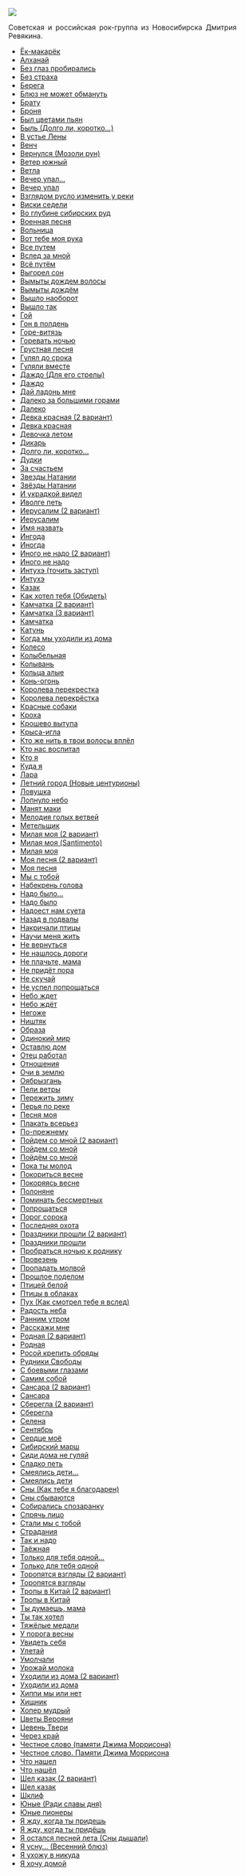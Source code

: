 ![](kalinov_most.jpg)

Советская и российская рок-группа из Новосибирска Дмитрия Ревякина.

* [Ёк-макарёк](Ёк-макарёк)
* [Алханай](Алханай)
* [Без глаз пробирались](Без%20глаз%20пробирались)
* [Без страха](Без%20страха)
* [Берега](Берега)
* [Блюз не может обмануть](Блюз%20не%20может%20обмануть)
* [Брату](Брату)
* [Броня](Броня)
* [Был цветами пьян](Был%20цветами%20пьян)
* [Быль (Долго ли, коротко...)](Быль%20(Долго%20ли,%20коротко...))
* [В устье Лены](В%20устье%20Лены)
* [Венч](Венч)
* [Вернулся (Мозоли рун)](Вернулся%20(Мозоли%20рун))
* [Ветер южный](Ветер%20южный)
* [Ветла](Ветла)
* [Вечер упал...](Вечер%20упал...)
* [Вечер упал](Вечер%20упал)
* [Взглядом русло изменить у реки](Взглядом%20русло%20изменить%20у%20реки)
* [Виски седели](Виски%20седели)
* [Во глубине сибирских руд](Во%20глубине%20сибирских%20руд)
* [Военная песня](Военная%20песня)
* [Вольница](Вольница)
* [Вот тебе моя рука](Вот%20тебе%20моя%20рука)
* [Все путем](Все%20путем)
* [Вслед за мной](Вслед%20за%20мной)
* [Всё путём](Всё%20путём)
* [Выгорел сон](Выгорел%20сон)
* [Вымыты дождем волосы](Вымыты%20дождем%20волосы)
* [Вымыты дождём](Вымыты%20дождём)
* [Вышло наоборот](Вышло%20наоборот)
* [Вышло так](Вышло%20так)
* [Гой](Гой)
* [Гон в полдень](Гон%20в%20полдень)
* [Горе-витязь](Горе-витязь)
* [Горевать ночью](Горевать%20ночью)
* [Грустная песня](Грустная%20песня)
* [Гулял до срока](Гулял%20до%20срока)
* [Гуляли вместе](Гуляли%20вместе)
* [Даждо (Для его стрелы)](Даждо%20(Для%20его%20стрелы))
* [Даждо](Даждо)
* [Дай ладонь мне](Дай%20ладонь%20мне)
* [Далеко за большими горами](Далеко%20за%20большими%20горами)
* [Далеко](Далеко)
* [Девка красная (2 вариант)](Девка%20красная%20(2%20вариант))
* [Девка красная](Девка%20красная)
* [Девочка летом](Девочка%20летом)
* [Дикарь](Дикарь)
* [Долго ли, коротко...](Долго%20ли,%20коротко...)
* [Дудки](Дудки)
* [За счастьем](За%20счастьем)
* [Звезды Натании](Звезды%20Натании)
* [Звёзды Натании](Звёзды%20Натании)
* [И украдкой видел](И%20украдкой%20видел)
* [Иволге петь](Иволге%20петь)
* [Иерусалим (2 вариант)](Иерусалим%20(2%20вариант))
* [Иерусалим](Иерусалим)
* [Имя назвать](Имя%20назвать)
* [Ингода](Ингода)
* [Иногда](Иногда)
* [Иного не надо (2 вариант)](Иного%20не%20надо%20(2%20вариант))
* [Иного не надо](Иного%20не%20надо)
* [Интухэ (точить заступ)](Интухэ%20(точить%20заступ))
* [Интухэ](Интухэ)
* [Казак](Казак)
* [Как хотел тебя (Обидеть)](Как%20хотел%20тебя%20(Обидеть))
* [Камчатка (2 вариант)](Камчатка%20(2%20вариант))
* [Камчатка (3 вариант)](Камчатка%20(3%20вариант))
* [Камчатка](Камчатка)
* [Катунь](Катунь)
* [Когда мы уходили из дома](Когда%20мы%20уходили%20из%20дома)
* [Колесо](Колесо)
* [Колыбельная](Колыбельная)
* [Колывань](Колывань)
* [Кольца алые](Кольца%20алые)
* [Конь-огонь](Конь-огонь)
* [Королева перекрестка](Королева%20перекрестка)
* [Королева перекрёстка](Королева%20перекрёстка)
* [Красные собаки](Красные%20собаки)
* [Кроха](Кроха)
* [Крошево вытупа](Крошево%20вытупа)
* [Крыса-игла](Крыса-игла)
* [Кто же нить в твои волосы вплёл](Кто%20же%20нить%20в%20твои%20волосы%20вплёл)
* [Кто нас воспитал](Кто%20нас%20воспитал)
* [Кто я](Кто%20я)
* [Куда я](Куда%20я)
* [Лара](Лара)
* [Летний город (Новые центурионы)](Летний%20город%20(Новые%20центурионы))
* [Ловушка](Ловушка)
* [Лопнуло небо](Лопнуло%20небо)
* [Манят маки](Манят%20маки)
* [Мелодия голых ветвей](Мелодия%20голых%20ветвей)
* [Метельщик](Метельщик)
* [Милая моя (2 вариант)](Милая%20моя%20(2%20вариант))
* [Милая моя (Santimento)](Милая%20моя%20(Santimento))
* [Милая моя](Милая%20моя)
* [Моя песня (2 вариант)](Моя%20песня%20(2%20вариант))
* [Моя песня](Моя%20песня)
* [Мы с тобой](Мы%20с%20тобой)
* [Набекрень голова](Набекрень%20голова)
* [Надо было...](Надо%20было...)
* [Надо было](Надо%20было)
* [Надоест нам суета](Надоест%20нам%20суета)
* [Назад в подвалы](Назад%20в%20подвалы)
* [Накричали птицы](Накричали%20птицы)
* [Научи меня жить](Научи%20меня%20жить)
* [Не вернуться](Не%20вернуться)
* [Не нашлось дороги](Не%20нашлось%20дороги)
* [Не плачьте, мама](Не%20плачьте,%20мама)
* [Не придёт пора](Не%20придёт%20пора)
* [Не скучай](Не%20скучай)
* [Не успел попрощаться](Не%20успел%20попрощаться)
* [Небо ждет](Небо%20ждет)
* [Небо ждёт](Небо%20ждёт)
* [Негоже](Негоже)
* [Ништяк](Ништяк)
* [Образа](Образа)
* [Одинокий мир](Одинокий%20мир)
* [Оставлю дом](Оставлю%20дом)
* [Отец работал](Отец%20работал)
* [Отношения](Отношения)
* [Очи в землю](Очи%20в%20землю)
* [Оябрызгань](Оябрызгань)
* [Пели ветры](Пели%20ветры)
* [Пережить зиму](Пережить%20зиму)
* [Перья по реке](Перья%20по%20реке)
* [Песня моя](Песня%20моя)
* [Плакать всерьез](Плакать%20всерьез)
* [По-прежнему](По-прежнему)
* [Пойдем со мной (2 вариант)](Пойдем%20со%20мной%20(2%20вариант))
* [Пойдем со мной](Пойдем%20со%20мной)
* [Пойдём со мной](Пойдём%20со%20мной)
* [Пока ты молод](Пока%20ты%20молод)
* [Покориться весне](Покориться%20весне)
* [Покоряясь весне](Покоряясь%20весне)
* [Полоняне](Полоняне)
* [Поминать бессмертных](Поминать%20бессмертных)
* [Попрощаться](Попрощаться)
* [Порог сорока](Порог%20сорока)
* [Последняя охота](Последняя%20охота)
* [Праздники прошли (2 вариант)](Праздники%20прошли%20(2%20вариант))
* [Праздники прошли](Праздники%20прошли)
* [Пробраться ночью к роднику](Пробраться%20ночью%20к%20роднику)
* [Провезень](Провезень)
* [Пропадать молвой](Пропадать%20молвой)
* [Прошлое поделом](Прошлое%20поделом)
* [Птицей белой](Птицей%20белой)
* [Птицы в облаках](Птицы%20в%20облаках)
* [Пух (Как смотрел тебе я вслед)](Пух%20(Как%20смотрел%20тебе%20я%20вслед))
* [Радость неба](Радость%20неба)
* [Ранним утром](Ранним%20утром)
* [Расскажи мне](Расскажи%20мне)
* [Родная (2 вариант)](Родная%20(2%20вариант))
* [Родная](Родная)
* [Росой крепить обряды](Росой%20крепить%20обряды)
* [Рудники Свободы](Рудники%20Свободы)
* [С боевыми глазами](С%20боевыми%20глазами)
* [Самим собой](Самим%20собой)
* [Сансара (2 вариант)](Сансара%20(2%20вариант))
* [Сансара](Сансара)
* [Сберегла (2 вариант)](Сберегла%20(2%20вариант))
* [Сберегла](Сберегла)
* [Селена](Селена)
* [Сентябрь](Сентябрь)
* [Сердце моё](Сердце%20моё)
* [Сибирский марш](Сибирский%20марш)
* [Сиди дома не гуляй](Сиди%20дома%20не%20гуляй)
* [Сладко петь](Сладко%20петь)
* [Смеялись дети...](Смеялись%20дети...)
* [Смеялись дети](Смеялись%20дети)
* [Сны (Как тебе я благодарен)](Сны%20(Как%20тебе%20я%20благодарен))
* [Сны сбываются](Сны%20сбываются)
* [Собирались спозаранку](Собирались%20спозаранку)
* [Спрячь лицо](Спрячь%20лицо)
* [Стали мы с тобой](Стали%20мы%20с%20тобой)
* [Страдания](Страдания)
* [Так и надо](Так%20и%20надо)
* [Таёжная](Таёжная)
* [Только для тебя одной...](Только%20для%20тебя%20одной...)
* [Только для тебя одной](Только%20для%20тебя%20одной)
* [Торопятся взгляды (2 вариант)](Торопятся%20взгляды%20(2%20вариант))
* [Торопятся взгляды](Торопятся%20взгляды)
* [Тропы в Китай (2 вариант)](Тропы%20в%20Китай%20(2%20вариант))
* [Тропы в Китай](Тропы%20в%20Китай)
* [Ты думаешь, мама](Ты%20думаешь,%20мама)
* [Ты так хотел](Ты%20так%20хотел)
* [Тяжёлые медали](Тяжёлые%20медали)
* [У порога весны](У%20порога%20весны)
* [Увидеть себя](Увидеть%20себя)
* [Улетай](Улетай)
* [Умолчали](Умолчали)
* [Урожай молока](Урожай%20молока)
* [Уходили из дома (2 вариант)](Уходили%20из%20дома%20(2%20вариант))
* [Уходили из дома](Уходили%20из%20дома)
* [Хиппи мы или нет](Хиппи%20мы%20или%20нет)
* [Хищник](Хищник)
* [Хопер мудрый](Хопер%20мудрый)
* [Цветы Верояни](Цветы%20Верояни)
* [Цевень Твери](Цевень%20Твери)
* [Через край](Через%20край)
* [Честное слово (памяти Джима Моррисона)](Честное%20слово%20(памяти%20Джима%20Моррисона))
* [Честное слово. Памяти Джима Моррисона](Честное%20слово.%20Памяти%20Джима%20Моррисона)
* [Что нашел](Что%20нашел)
* [Что нашёл](Что%20нашёл)
* [Шел казак (2 вариант)](Шел%20казак%20(2%20вариант))
* [Шел казак](Шел%20казак)
* [Шклиф](Шклиф)
* [Юные (Ради славы дня)](Юные%20(Ради%20славы%20дня))
* [Юные пионеры](Юные%20пионеры)
* [Я жду, когда ты придешь](Я%20жду,%20когда%20ты%20придешь)
* [Я жду, когда ты придёшь](Я%20жду,%20когда%20ты%20придёшь)
* [Я остался песней лета (Сны дышали)](Я%20остался%20песней%20лета%20(Сны%20дышали))
* [Я усну... (Весенний блюз)](Я%20усну...%20(Весенний%20блюз))
* [Я ухожу в никуда](Я%20ухожу%20в%20никуда)
* [Я хочу домой](Я%20хочу%20домой)